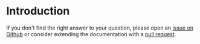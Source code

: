 # Introduction

If you don't find the right answer to your question, please open an [issue on Github](https://github.com/DSD-DBS/capella-collab-manager/issues) or consider extending the documentation with a [pull request](https://github.com/DSD-DBS/capella-collab-manager/pulls).